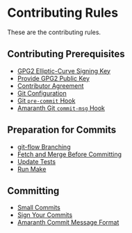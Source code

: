 # Contributing Rules

These are the contributing rules.

## Contributing Prerequisites

- [GPG2 Elliptic-Curve Signing Key][elliptic-curve]
- [Provide GPG2 Public Key][public-key]
- [Contributor Agreement][agreement]
- [Git Configuration][git-config-gpg-signoff]
- [Git `pre-commit` Hook][pre-commit]
- [Amaranth Git `commit-msg` Hook][commit-msg]

[elliptic-curve]: <https://github.com/sean-hut/contributing-rules/blob/develop/rules/contributing-prerequisites/gpg2-eliptic-curve-signing-key.md>
[public-key]: <https://github.com/sean-hut/contributing-rules/blob/develop/rules/contributing-prerequisites/gpg2-public-key.md>
[agreement]: <https://github.com/sean-hut/contributing-rules/blob/develop/rules/contributing-prerequisites/contributor-agreement.md>
[git-config-gpg-signoff]: <https://github.com/sean-hut/contributing-rules/blob/develop/rules/contributing-prerequisites/git-configuration/git-configuration-gpg-signoff.md>
[pre-commit]: <https://github.com/sean-hut/contributing-rules/blob/develop/rules/contributing-prerequisites/git-hook/pre-commit.md>
[commit-msg]: <https://github.com/sean-hut/contributing-rules/blob/develop/rules/contributing-prerequisites/git-hook/commit-msg.md>

## Preparation for Commits

- [git-flow Branching][git-flow]
- [Fetch and Merge Before Committing][fetch-merge]
- [Update Tests][tests]
- [Run Make][run-make]

[git-flow]: <https://github.com/sean-hut/contributing-rules/blob/develop/rules/preparation-for-commits/git-flow-branching.md>
[fetch-merge]: <https://github.com/sean-hut/contributing-rules/blob/develop/rules/preparation-for-commits/fetch-and-merge-before-committing.md>
[tests]: <https://github.com/sean-hut/contributing-rules/blob/develop/rules/preparation-for-commits/update-tests.md>
[run-make]: <https://github.com/sean-hut/contributing-rules/blob/develop/rules/preparation-for-commits/run-make.md>

## Committing

- [Small Commits][small-commits]
- [Sign Your Commits][sign-commits]
- [Amaranth Commit Message Format][amaranth]

[small-commits]: <https://github.com/sean-hut/contributing-rules/blob/develop/rules/committing/small-commits.md>
[sign-commits]: <https://github.com/sean-hut/contributing-rules/blob/develop/rules/committing/sign-and-signoff-commits.md>
[amaranth]: <https://github.com/sean-hut/contributing-rules/blob/develop/rules/committing/commit-message-format/amaranth-commit-message-format.md>
